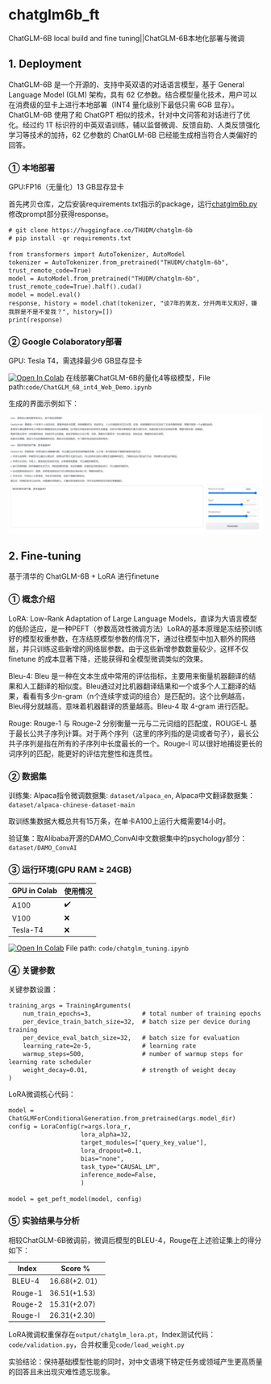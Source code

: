 # chatglm6b_ft

ChatGLM-6B local build and fine tuning||ChatGLM-6B本地化部署与微调

## 1. Deployment

ChatGLM-6B 是一个开源的、支持中英双语的对话语言模型，基于 General Language Model (GLM) 架构，具有 62 亿参数。结合模型量化技术，用户可以在消费级的显卡上进行本地部署（INT4 量化级别下最低只需 6GB 显存）。 ChatGLM-6B 使用了和 ChatGPT 相似的技术，针对中文问答和对话进行了优化。经过约 1T 标识符的中英双语训练，辅以监督微调、反馈自助、人类反馈强化学习等技术的加持，62 亿参数的 ChatGLM-6B 已经能生成相当符合人类偏好的回答。

### ① 本地部署

GPU:FP16（无量化）13 GB显存显卡

首先拷贝仓库，之后安装requirements.txt指示的package，运行[chatglm6b.py](code/chatglm6b.py)修改prompt部分获得response。

```
# git clone https://huggingface.co/THUDM/chatglm-6b
# pip install -qr requirements.txt

from transformers import AutoTokenizer, AutoModel
tokenizer = AutoTokenizer.from_pretrained("THUDM/chatglm-6b", trust_remote_code=True)
model = AutoModel.from_pretrained("THUDM/chatglm-6b", trust_remote_code=True).half().cuda()
model = model.eval()
response, history = model.chat(tokenizer, "谈7年的男友，分开两年又和好，嫌我胖是不是不爱我？", history=[])
print(response)
```

### ② Google Colaboratory部署

GPU: Tesla T4，需选择最少6 GB显存显卡

[![Open In Colab](https://colab.research.google.com/assets/colab-badge.svg)](https://colab.research.google.com/drive/1-4UOCQtzX2OsdgbQOiukeX2r-wNCEJDC) 在线部署ChatGLM-6B的量化4等级模型，File path:`code/ChatGLM_6B_int4_Web_Demo.ipynb`

生成的界面示例如下：

![chatglm6b_colab_demo](photo/chatglm6b_colab_demo.JPG)

## 2. Fine-tuning

基于清华的 ChatGLM-6B + LoRA 进行finetune

### ① 概念介绍

LoRA: Low-Rank Adaptation of Large Language Models，直译为大语言模型的低阶适应，是一种PEFT（参数高效性微调方法）LoRA的基本原理是冻结预训练好的模型权重参数，在冻结原模型参数的情况下，通过往模型中加入额外的网络层，并只训练这些新增的网络层参数。由于这些新增参数数量较少，这样不仅 finetune 的成本显著下降，还能获得和全模型微调类似的效果。

Bleu-4: Bleu 是一种在文本生成中常用的评估指标，主要用来衡量机器翻译的结果和人工翻译的相似度。Bleu通过对比机器翻译结果和一个或多个人工翻译的结果，看看有多少n-gram（n个连续字或词的组合）是匹配的。这个比例越高，Bleu得分就越高，意味着机器翻译的质量越高。Bleu-4 取 4-gram 进行匹配。

Rouge: Rouge-1 与 Rouge-2 分别衡量一元与二元词组的匹配度，ROUGE-L 基于最长公共子序列计算。对于两个序列（这里的序列指的是词或者句子），最长公共子序列是指在所有的子序列中长度最长的一个。Rouge-l 可以很好地捕捉更长的词序列的匹配，能更好的评估完整性和连贯性。

### ② 数据集

训练集: Alpaca指令微调数据集: `dataset/alpaca_en`, Alpaca中文翻译数据集：`dataset/alpaca-chinese-dataset-main` 

取训练集数据大概总共有15万条，在单卡A100上运行大概需要14小时。

验证集：取Alibaba开源的DAMO_ConvAI中文数据集中的psychology部分：`dataset/DAMO_ConvAI`

### ③ 运行环境(GPU RAM ≥ 24GB)

| GPU in Colab    | 使用情况     |
| ------------- | ------------ |
| A100     |    ✔️    |
| V100 | ❌ |
| Tesla-T4  |  ❌ |

[![Open In Colab](https://colab.research.google.com/assets/colab-badge.svg)](https://colab.research.google.com/drive/1dH7QZyyzyG5YHw2FGFXpy3V8p0DxYucu#scrollTo=VLG3jYxUaZmg) File path: `code/chatglm_tuning.ipynb`

### ④ 关键参数

关键参数设置：
```
training_args = TrainingArguments(
    num_train_epochs=3,              # total number of training epochs
    per_device_train_batch_size=32,  # batch size per device during training
    per_device_eval_batch_size=32,   # batch size for evaluation
    learning_rate=2e-5,              # learning rate
    warmup_steps=500,                # number of warmup steps for learning rate scheduler
    weight_decay=0.01,               # strength of weight decay  
)
```

LoRA微调核心代码：
```
model = ChatGLMForConditionalGeneration.from_pretrained(args.model_dir)
config = LoraConfig(r=args.lora_r,
                    lora_alpha=32,
                    target_modules=["query_key_value"],
                    lora_dropout=0.1,
                    bias="none",
                    task_type="CAUSAL_LM",
                    inference_mode=False,
                    )

model = get_peft_model(model, config)
```

### ⑤ 实验结果与分析

相较ChatGLM-6B微调前，微调后模型的BLEU-4，Rouge在上述验证集上的得分如下：

| Index    | Score %     |
| ------------- | ------------ |
| BLEU-4     |    16.68(+2. 01）    |
| Rouge-1 | 36.51(+1.53) |
| Rouge-2  |  15.31(+2.07)  |
| Rouge-l    |   26.31(+2.30)  |

LoRA微调权重保存在`output/chatglm_lora.pt`，Index测试代码：`code/validation.py`，合并权重见`code/load_weight.py`

实验结论：保持基础模型性能的同时，对中文语境下特定任务或领域产生更高质量的回答且未出现灾难性遗忘现象。



